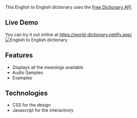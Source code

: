 This English to English dictionary uses the [Free Dictionary API](https://dictionaryapi.dev).

## Live Demo
You can try it out online at https://world-dictionary.netlify.app/
![English to English dictionary](https://lh3.googleusercontent.com/Cyf9cfw7lHtCh7-7DbE-oQCcDrDLoHXcRG_g5Rye62y7lGM1l5d3Fp04hX5ebq2K3no-cpuZ4YbiXTGsdF01teo_0YuaUjl-smD7RIC8mcQY8SeWgf5vdgtttvWcDm0bz9q-LQmHAtauDJwgmbwzKQPWB9PB8OsydVCcqeAdXkkT8HNGgGi7_5ULsOAd2rvWupbN2zAqQcfwvMxlGLG-mbgSAVNep8X596ufgqqVmd_0LNTcJjJ79o1jLr9YpQA2dGZxiiVv7r_4RMMeqRJwao8bB7lKL9Ofv8wXKWTxDjz23l8e96V-3jOY5of1vMnl6Eh3AVmLS600TSXxha0eqxP5KsELWhT22LvY0ypPvvJGINqjsaTOu-Bb8bCjTTQpprJ3iZ9wvmIZKolF2RxLzibRV0EIwvEzvKTtSLXFJc5_JR9of0txRjmd6T6LP6AoLBfBA36UE13r1_afMcsrJH2KMw2Hf0xfCRn6WKAjWW4Bz2Ffvsd0a5Wl5lxIVlX7v6TG9MR2BAgdosDWzL4sOHYW01mkDYG_9n61K69KHGbQesqP31sLFFCJAKsg8uP9k-93bPft89hMIDzOC6xeWSaoV_n0rE3u-Eyr3dj5FaNO0k6SWTMap8vBXlCfAWAROhch1jqeZQdzanheUXSB1wzdO0RnNhvETWVf7Pz79Rngv-s98pnIsfKkDowOCAlZrxzPwQCe03gWP8BiNFta_AVgo3gPAseYR178xe2ktILLDn5av-4urvDbPB_Hj8w90LUkvxqONTl_N7jx8CvJ6wVrEQq7wlrtLKkKBYjm5sqhwFXYYN_Waskt9JhZmSDu-WeewDXkXs0a4y1hImE3_ADQUqXPKpqUl_HSzZ70PeMljbG01ys2sdTgWSXs46jBYaCjajSIldfFnqj3MjMIxxo91-_7QLw9SJPPw9RcXVMYUBxuOlL4FtJEsiwdNP5wcm1Djx21D3K8u4scXA=w1192-h759-no?authuser=0)

## Features
- Displays all the meanings available
- Audio Samples
- Examples

## Technologies
* CSS for the design
* Javascript for the interactiviry 
